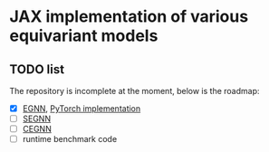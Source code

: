 # JAX implementation of various equivariant models

## TODO list
The repository is incomplete at the moment, below is the roadmap:

- [x] [EGNN](https://arxiv.org/abs/2102.09844), [PyTorch implementation](https://github.com/vgsatorras/egnn/blob/main/models/egnn_clean/egnn_clean.py)
- [ ] [SEGNN](https://arxiv.org/abs/2110.02905)
- [ ] [CEGNN](https://arxiv.org/abs/2305.11141)
- [ ] runtime benchmark code
